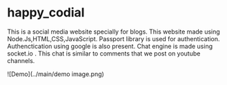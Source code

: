 # happy_codial

This is a social media website specially for blogs. This website made using Node.Js,HTML,CSS,JavaScript. Passport library is used for authentication. Authenctication using google is also present. Chat engine is made using socket.io . This chat is similar to comments that we post on youtube channels.

![Demo](../main/demo image.png)

